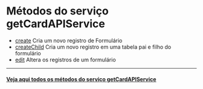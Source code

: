 # Métodos do serviço getCardAPIService

- [create](create/README.md)
  Cria um novo registro de Formulário
- [createChild](createChild%E2%80%8B) Cria um novo registro em uma tabela pai e filho do formulário
- [edit](edit/README.md) Altera os registros de um formulário

---

#### [Veja aqui todos os métodos do serviço getCardAPIService](https://api.fluig.com/old/sdk/com/fluig/sdk/service/CardAPIService.html)
